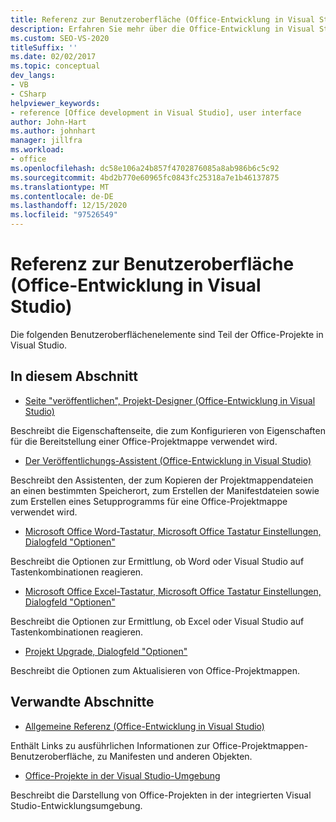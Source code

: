 ```yaml
---
title: Referenz zur Benutzeroberfläche (Office-Entwicklung in Visual Studio)
description: Erfahren Sie mehr über die Office-Entwicklung in Visual Studio und die Benutzeroberflächen Elemente, die Teil von Office-Projekten sind.
ms.custom: SEO-VS-2020
titleSuffix: ''
ms.date: 02/02/2017
ms.topic: conceptual
dev_langs:
- VB
- CSharp
helpviewer_keywords:
- reference [Office development in Visual Studio], user interface
author: John-Hart
ms.author: johnhart
manager: jillfra
ms.workload:
- office
ms.openlocfilehash: dc58e106a24b857f4702876085a8ab986b6c5c92
ms.sourcegitcommit: 4bd2b770e60965fc0843fc25318a7e1b46137875
ms.translationtype: MT
ms.contentlocale: de-DE
ms.lasthandoff: 12/15/2020
ms.locfileid: "97526549"
---
```

# <a name="user-interface-reference-office-development-in-visual-studio"></a>Referenz zur Benutzeroberfläche (Office-Entwicklung in Visual Studio)
  Die folgenden Benutzeroberflächenelemente sind Teil der Office-Projekte in Visual Studio.

## <a name="in-this-section"></a>In diesem Abschnitt
- [Seite "veröffentlichen", Projekt-Designer &#40;Office-Entwicklung in Visual Studio&#41;](../vsto/publish-page-project-designer-office-development-in-visual-studio.md)

 Beschreibt die Eigenschaftenseite, die zum Konfigurieren von Eigenschaften für die Bereitstellung einer Office-Projektmappe verwendet wird.

- [Der Veröffentlichungs-Assistent &#40;Office-Entwicklung in Visual Studio&#41;](../vsto/publish-wizard-office-development-in-visual-studio.md)

 Beschreibt den Assistenten, der zum Kopieren der Projektmappendateien an einen bestimmten Speicherort, zum Erstellen der Manifestdateien sowie zum Erstellen eines Setupprogramms für eine Office-Projektmappe verwendet wird.

- [Microsoft Office Word-Tastatur, Microsoft Office Tastatur Einstellungen, Dialogfeld "Optionen"](../vsto/microsoft-office-word-keyboard-microsoft-office-keyboard-settings-options-dialog-box.md)

 Beschreibt die Optionen zur Ermittlung, ob Word oder Visual Studio auf Tastenkombinationen reagieren.

- [Microsoft Office Excel-Tastatur, Microsoft Office Tastatur Einstellungen, Dialogfeld "Optionen"](../vsto/microsoft-office-excel-keyboard-microsoft-office-keyboard-settings-options-dialog-box.md)

 Beschreibt die Optionen zur Ermittlung, ob Excel oder Visual Studio auf Tastenkombinationen reagieren.

- [Projekt Upgrade, Dialogfeld "Optionen"](../vsto/project-upgrade-options-dialog-box.md)

 Beschreibt die Optionen zum Aktualisieren von Office-Projektmappen.

## <a name="related-sections"></a>Verwandte Abschnitte
- [Allgemeine Referenz &#40;Office-Entwicklung in Visual Studio&#41;](../vsto/general-reference-office-development-in-visual-studio.md)

 Enthält Links zu ausführlichen Informationen zur Office-Projektmappen-Benutzeroberfläche, zu Manifesten und anderen Objekten.

- [Office-Projekte in der Visual Studio-Umgebung](../vsto/office-projects-in-the-visual-studio-environment.md)

 Beschreibt die Darstellung von Office-Projekten in der integrierten Visual Studio-Entwicklungsumgebung.
